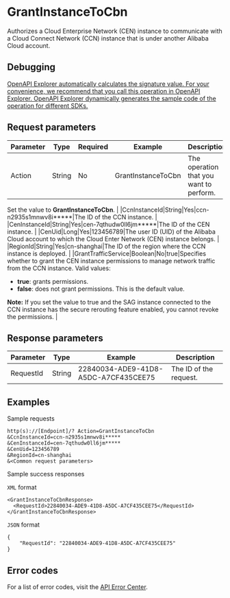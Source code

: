 # GrantInstanceToCbn

Authorizes a Cloud Enterprise Network \(CEN\) instance to communicate with a Cloud Connect Network \(CCN\) instance that is under another Alibaba Cloud account.

## Debugging

[OpenAPI Explorer automatically calculates the signature value. For your convenience, we recommend that you call this operation in OpenAPI Explorer. OpenAPI Explorer dynamically generates the sample code of the operation for different SDKs.](https://api.aliyun.com/#product=Smartag&api=GrantInstanceToCbn&type=RPC&version=2018-03-13)

## Request parameters

|Parameter|Type|Required|Example|Description|
|---------|----|--------|-------|-----------|
|Action|String|No|GrantInstanceToCbn|The operation that you want to perform.

 Set the value to **GrantInstanceToCbn**. |
|CcnInstanceId|String|Yes|ccn-n2935s1mnwv8i\*\*\*\*\*|The ID of the CCN instance. |
|CenInstanceId|String|Yes|cen-7qthudw0ll6jm\*\*\*\*\*|The ID of the CEN instance. |
|CenUid|Long|Yes|123456789|The user ID \(UID\) of the Alibaba Cloud account to which the Cloud Enter Network \(CEN\) instance belongs. |
|RegionId|String|Yes|cn-shanghai|The ID of the region where the CCN instance is deployed. |
|GrantTrafficService|Boolean|No|true|Specifies whether to grant the CEN instance permissions to manage network traffic from the CCN instance. Valid values:

 -   **true**: grants permissions.
-   **false**: does not grant permissions. This is the default value.

 **Note:** If you set the value to true and the SAG instance connected to the CCN instance has the secure rerouting feature enabled, you cannot revoke the permissions. |

## Response parameters

|Parameter|Type|Example|Description|
|---------|----|-------|-----------|
|RequestId|String|22840034-ADE9-41D8-A5DC-A7CF435CEE75|The ID of the request. |

## Examples

Sample requests

```
http(s)://[Endpoint]/? Action=GrantInstanceToCbn
&CcnInstanceId=ccn-n2935s1mnwv8i*****
&CenInstanceId=cen-7qthudw0ll6jm*****
&CenUid=123456789
&RegionId=cn-shanghai
&<Common request parameters>
```

Sample success responses

`XML` format

```
<GrantInstanceToCbnResponse>
  <RequestId>22840034-ADE9-41D8-A5DC-A7CF435CEE75</RequestId>
</GrantInstanceToCbnResponse>
```

`JSON` format

```
{
	"RequestId": "22840034-ADE9-41D8-A5DC-A7CF435CEE75"
}
```

## Error codes

For a list of error codes, visit the [API Error Center](https://error-center.alibabacloud.com/status/product/Smartag).

